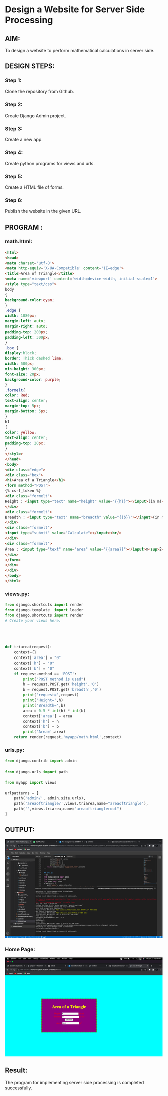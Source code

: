 # Design a Website for Server Side Processing

## AIM:
To design a website to perform mathematical calculations in server side.

## DESIGN STEPS:

### Step 1:
Clone the repository from Github.


### Step 2:
Create Django Admin project.


### Step 3:
Create a new app.


### Step 4:
Create python programs for views and urls.


### Step 5:
Create a HTML file of forms.


### Step 6:
Publish the website in the given URL.

## PROGRAM :
### math.html:
```html
<html>
<head>
<meta charset='utf-8'>
<meta http-equiv='X-UA-Compatible' content='IE=edge'>
<title>Area of Triangle</title>
<meta name='viewport' content='width=device-width, initial-scale=1'>
<style type="text/css">
body 
{
background-color:cyan;
}
.edge {
width: 1080px;
margin-left: auto;
margin-right: auto;
padding-top: 200px;
padding-left: 300px;
}
.box {
display:block;
border: Thick dashed lime;
width: 500px;
min-height: 300px;
font-size: 20px;
background-color: purple;
}
.formelt{
color: Red;
text-align: center;
margin-top: 5px;
margin-bottom: 5px;
}
h1
{
color: yellow;
text-align: center;
padding-top: 20px;
}
</style>
</head>
<body>
<div class="edge">
<div class="box">
<h1>Area of a Triangle</h1>
<form method="POST">
{% csrf_token %}
<div class="formelt">
Height : <input type="text" name="height" value="{{h}}"></input>(in m)<br/>
</div>
<div class="formelt">
Breadth : <input type="text" name="breadth" value="{{b}}"></input>(in m)<br/>
</div>
<div class="formelt">
<input type="submit" value="Calculate"></input><br/>
</div>
<div class="formelt">
Area : <input type="text" name="area" value="{{area}}"></input>m<sup>2</sup><br/>
</div>
</form>
</div>
</div>
</body>
</html>
```

### views.py:
```py
from django.shortcuts import render
from django.template  import loader
from django.shortcuts import render
# Create your views here.




def triarea(request):
    context={}
    context['area'] = "0"
    context['h'] = "0"
    context['b'] = "0"
    if request.method == 'POST':
        print("POST method is used")
        h = request.POST.get('height','0')
        b = request.POST.get('breadth','0')
        print('request=',request)
        print('Height=',h)
        print('Breadth=',b)
        area = 0.5 * int(h) * int(b)
        context['area'] = area
        context['h'] = h
        context['b'] = b
        print('Area=',area)
    return render(request,'myapp/math.html',context)
```

### urls.py:
```py
from django.contrib import admin

from django.urls import path

from myapp import views

urlpatterns = [
    path('admin/', admin.site.urls),
    path('areaoftriangle/',views.triarea,name="areaoftriangle"),
    path('',views.triarea,name="areaoftriangleroot")
]
```

## OUTPUT:
![OUTPUT](./out.png)

### Home Page:
![Home Page](./areaoftrianglevalue.png)

## Result:
The program for implementing server side processing is completed successfully.

